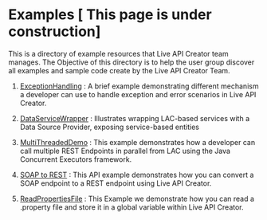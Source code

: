 # Examples [ This page is under construction]
This is a directory of example resources that Live API Creator team manages. The Objective of this directory is to help the user group discover all examples and sample code create by the Live API Creator Team.

1. [ExceptionHandling](https://github.com/EspressoLogicCafe/ExceptionHandling) : A brief example demonstrating different mechanism a developer can use to handle exception and error scenarios in Live API Creator.

2. [DataServiceWrapper](https://github.com/EspressoLogicCafe/DataServiceWrapper) : Illustrates wrapping LAC-based services with a Data Source Provider, exposing service-based entities

3. [MultiThreadedDemo](https://github.com/EspressoLogicCafe/MultiThreadedDemo) : This example demonstrates how a developer can call multiple REST Endpoints in parallel from LAC using the Java Concurrent Executors framework.

4. [SOAP to REST](https://github.com/EspressoLogicCafe/LAC-SOAP2REST) : This API example demonstrates how you can convert a SOAP endpoint to a REST endpoint using Live API Creator.

5. [ReadPropertiesFile](https://github.com/EspressoLogicCafe/ReadPropertiesFile) : This Example we demonstrate how you can read a .property file and store it in a global variable within Live API Creator.
